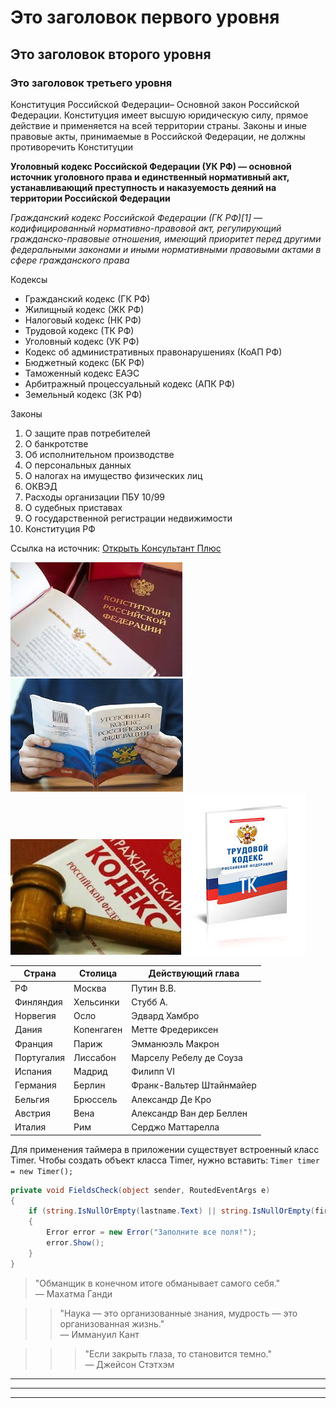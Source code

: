
# Это заголовок первого уровня
## Это заголовок второго уровня
### Это заголовок третьего уровня

Конституция Российской Федерации– Основной закон Российской Федерации. Конституция имеет высшую юридическую силу, прямое действие и применяется на всей территории страны. Законы и иные правовые акты, принимаемые в Российской Федерации, не должны противоречить Конституции


**Уголовный кодекс Российской Федерации (УК РФ) — основной источник уголовного права и единственный нормативный акт, устанавливающий преступность и наказуемость деяний на территории Российской Федерации**


*Гражданский кодекс Российской Федерации (ГК РФ)[1] — кодифицированный нормативно-правовой акт, регулирующий гражданско-правовые отношения, имеющий приоритет перед другими федеральными законами и иными нормативными правовыми актами в сфере гражданского права*


Кодексы
- Гражданский кодекс (ГК РФ)
- Жилищный кодекс (ЖК РФ)
- Налоговый кодекс (НК РФ)
- Трудовой кодекс (ТК РФ)
- Уголовный кодекс (УК РФ)
- Кодекс об административных правонарушениях (КоАП РФ)
- Бюджетный кодекс (БК РФ)
- Таможенный кодекс ЕАЭС
- Арбитражный процессуальный кодекс (АПК РФ)
- Земельный кодекс (ЗК РФ)

Законы
1. О защите прав потребителей
2. О банкротстве
3. Об исполнительном производстве
4. О персональных данных
5. О налогах на имущество физических лиц
6. ОКВЭД
7. Расходы организации ПБУ 10/99
8. О судебных приставах
9. О государственной регистрации недвижимости
10. Конституция РФ

Ссылка на источник: [Открыть Консультант Плюс](https://www.consultant.ru/)

![Конституция РФ](./images/const.jpg)
![Уголовный кодекс РФ](./images/UK_1.jpg)
![Гражданский кодекс РФ](./images/GR-1.jpeg)
![Трудовой кодекс РФ](.images/../images/TR_1.jpg)

| Страна  | Столица | Действующий глава |
| ------- | ------- | ----------------- |
| РФ  | Москва  | Путин В.В. |
| Финляндия  | Хельсинки  | Стубб А. |
| Норвегия | Осло | Эдвард Хамбро |
| Дания | Копенгаген | Метте Фредериксен |
| Франция | Париж | Эмманюэль Макрон |
| Португалия | Лиссабон | Марселу Ребелу де Соуза |
| Испания | Мадрид | Филипп VI |
| Германия | Берлин | Франк-Вальтер Штайнмайер |
| Бельгия | Брюссель | Александр Де Кро |
| Австрия | Вена | Александр Ван дер Беллен |
| Италия | Рим | Серджо Маттарелла |

Для применения таймера в приложении существует встроенный класс Timer. Чтобы создать объект класса Timer, нужно вставить: `Timer timer = new Timer();`

```c#
private void FieldsCheck(object sender, RoutedEventArgs e)
{
    if (string.IsNullOrEmpty(lastname.Text) || string.IsNullOrEmpty(firstname.Text) || string.IsNullOrEmpty(middlename.Text) || string.IsNullOrEmpty(phone.Text))
    {
        Error error = new Error("Заполните все поля!");
        error.Show();
    }
}
```
> "Обманщик в конечном итоге обманывает самого себя."  
> — Махатма Ганди

>> "Наука — это организованные знания, мудрость — это организованная жизнь."  
>> — Иммануил Кант

>>> "Если закрыть глаза, то становится темно."  
>>> — Джейсон Стэтхэм

---
---
---